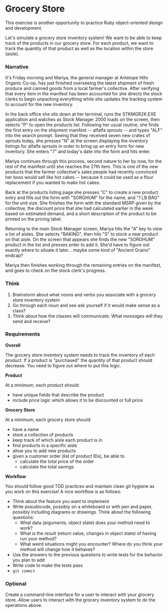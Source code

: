 # Grocery Store
This exercise is another opportunity to practice Ruby object-oriented design and development.

Let's simulate a grocery store inventory system! We want to be able to keep track of the products in our grocery store. For each product, we want to track the quantity of that product as well as the location within the store (aisle).

### Narrative
It's Friday morning and Mariya, the general manager at Antelope Hills Organic Co-op, has just finished overseeing the latest shipment of fresh produce and canned goods from a local farmer's collective. After verifying that every item in the manifest has been accounted for she directs the stock clerks to begin unpacking everything while she updates the tracking system to account for the new inventory.

In the back office she sits down at her terminal, runs the STKMGR2K.EXE application and watches as Stock Manager 2000 loads on the screen, then selects "P" to open the products list. Following her usual routine, she finds the first entry on the shipment manifest -- alfalfa sprouts -- and types "ALF" into the search prompt. Seeing that they received seven new crates of sprouts today, she presses "N" at the screen displaying the inventory listings for alfalfa sprouts in order to bring up an entry form for new inventory. She enters "7" and today's date into the form and hits enter.

Mariya continues through this process, second nature to her by now, for the rest of the manifest until she reaches the 27th item. This is one of the new products that the farmer collective's sales people had recently convinced her boss would sell like hot cakes -- because it could be used as a flour replacement if you wanted to make hot cakes.

Back at the products listing page she presses "C" to create a new product entry and fills out the form with "SORGHUM" for the name, and "1 LB BAG" for the unit size. She finishes the form with the standard MSRP given by the collective, the discount price that she had calculated earlier in the week based on estimated demand, and a short description of the product to be printed on the pricing label.

Returning to the main Stock Manager screen, Mariya hits the "A" key to view a list of aisles. She selects "BAKING", then hits "S" to stock a new product on that aisle. On the screen that appears she finds the new "SORGHUM" product in the list and presses enter to add it. She'd have to figure out exactly where to situate it later... maybe some kind of "Ancient Grains" endcap?

Mariya then finishes working through the remaining entries on the manifest, and goes to check on the stock clerk's progress.

### Think
1. Brainstorm about what nouns and verbs you associate with a grocery store inventory system
1. Go through each noun and see ask yourself if it would make sense as a class?
1. Think about how the classes will communicate. What _messages_ will they send and receive?

### Requirements

**Overall**

The grocery store inventory system needs to track the inventory of each product. If a product is "purchased" the quantity of that product should decrease. You need to figure out where to put this logic.

**Product**

At a minimum, each product should:
- have unique fields that describe the product
- include price logic which allows it to be discounted or full price

**Grocery Store**

At a minimum, each grocery store should:
- have a name
- store a collection of products
- keep track of which aisle each product is in
- find products in a specific aisle
- allow you to add new products
- given a customer order (list of product IDs), be able to
  - calculate the total price of the order
  - calculate the total savings

**Workflow**

You should follow good TDD practices and maintain clean git hygiene as you work on this exercise! A nice workflow is as follows:
- Think about the feature you want to implement
- Write pseudocode, possibly on a whiteboard or with pen and paper, possibly including diagrams or drawings. Think about the following questions:
  - What data (arguments, object state) does your method need to work?
  - What is the result (return value, changes in object state) of having run your method?
  - What weird situations might you encounter? Where do you think your method will change how it behaves?
- Use the answers to the previous questions to write tests for the behavior you plan to add
- Write code to make the tests pass
- `git commit`

### Optional
Create a command-line interface for a user to interact with your grocery store. Allow users to interact with the grocery inventory system to do the operations above.
